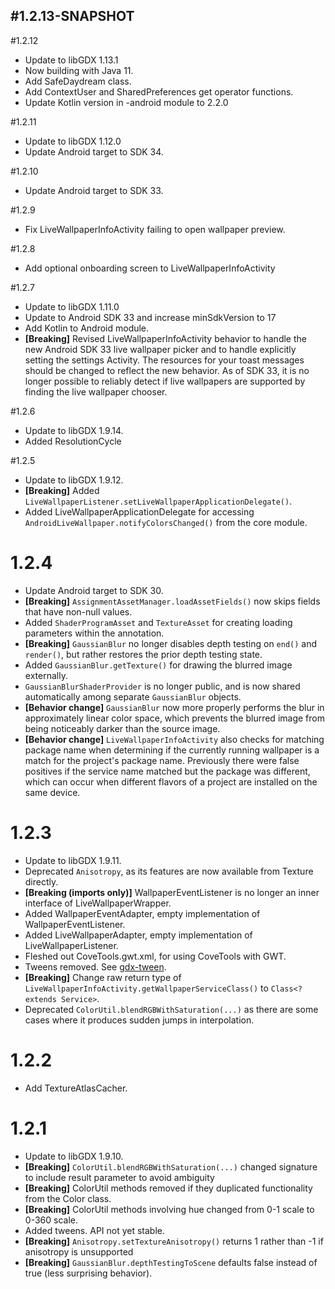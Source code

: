 #1.2.13-SNAPSHOT
 -

#1.2.12
 - Update to libGDX 1.13.1
 - Now building with Java 11.
 - Add SafeDaydream class.
 - Add ContextUser and SharedPreferences get operator functions.
 - Update Kotlin version in -android module to 2.2.0

#1.2.11
 - Update to libGDX 1.12.0
 - Update Android target to SDK 34.

#1.2.10
 - Update Android target to SDK 33.

#1.2.9
 - Fix LiveWallpaperInfoActivity failing to open wallpaper preview.

#1.2.8
 - Add optional onboarding screen to LiveWallpaperInfoActivity

#1.2.7
 - Update to libGDX 1.11.0
 - Update to Android SDK 33 and increase minSdkVersion to 17
 - Add Kotlin to Android module.
 - **[Breaking]** Revised LiveWallpaperInfoActivity behavior to handle the new Android SDK 33 live wallpaper picker and to 
handle explicitly setting the settings Activity. The resources for your toast messages should be
changed to reflect the new behavior. As of SDK 33, it is no longer possible to reliably detect if
live wallpapers are supported by finding the live wallpaper chooser.

#1.2.6
 - Update to libGDX 1.9.14.
 - Added ResolutionCycle

#1.2.5
 - Update to libGDX 1.9.12.
 - **[Breaking]** Added `LiveWallpaperListener.setLiveWallpaperApplicationDelegate()`.
 - Added LiveWallpaperApplicationDelegate for accessing `AndroidLiveWallpaper.notifyColorsChanged()`
 from the core module.

# 1.2.4
 - Update Android target to SDK 30.
 - **[Breaking]** `AssignmentAssetManager.loadAssetFields()` now skips fields that have non-null values.
 - Added `ShaderProgramAsset` and `TextureAsset` for creating loading parameters within the annotation.
 - **[Breaking]** `GaussianBlur` no longer disables depth testing on `end()` and `render()`, but rather
 restores the prior depth testing state.
 - Added `GaussianBlur.getTexture()` for drawing the blurred image externally.
 - `GaussianBlurShaderProvider` is no longer public, and is now shared automatically among separate
 `GaussianBlur` objects.
 - **[Behavior change]** `GaussianBlur` now more properly performs the blur in approximately linear 
 color space, which prevents the blurred image from being noticeably darker than the source image.
 - **[Behavior change]** `LiveWallpaperInfoActivity` also checks for matching package name when 
 determining if the currently running wallpaper is a match for the project's package name. Previously
 there were false positives if the service name matched but the package was different, which can 
 occur when different flavors of a project are installed on the same device.

# 1.2.3
 - Update to libGDX 1.9.11.
 - Deprecated `Anisotropy`, as its features are now available from Texture directly.
 - **[Breaking (imports only)]** WallpaperEventListener is no longer an inner interface of LiveWallpaperWrapper.
 - Added WallpaperEventAdapter, empty implementation of WallpaperEventListener.
 - Added LiveWallpaperAdapter, empty implementation of LiveWallpaperListener.
 - Fleshed out CoveTools.gwt.xml, for using CoveTools with GWT.
 - Tweens removed. See [gdx-tween](https://github.com/CypherCove/gdx-tween).
 - **[Breaking]** Change raw return type of `LiveWallpaperInfoActivity.getWallpaperServiceClass()` to `Class<? extends Service>`.
 - Deprecated `ColorUtil.blendRGBWithSaturation(...)` as there are some cases where it produces sudden jumps in interpolation.

# 1.2.2
 - Add TextureAtlasCacher.

# 1.2.1 
 - Update to libGDX 1.9.10.
 - **[Breaking]** `ColorUtil.blendRGBWithSaturation(...)` changed signature to include result parameter to avoid ambiguity
 - **[Breaking]** ColorUtil methods removed if they duplicated functionality from the Color class.
 - **[Breaking]** ColorUtil methods involving hue changed from 0-1 scale to 0-360 scale.
 - Added tweens. API not yet stable.
 - **[Breaking]** `Anisotropy.setTextureAnisotropy()` returns 1 rather than -1 if anisotropy is unsupported
 - **[Breaking]** `GaussianBlur.depthTestingToScene` defaults false instead of true (less surprising behavior).